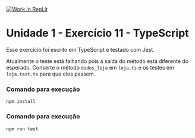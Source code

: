 [![Work in Repl.it](https://classroom.github.com/assets/work-in-replit-14baed9a392b3a25080506f3b7b6d57f295ec2978f6f33ec97e36a161684cbe9.svg)](https://classroom.github.com/online_ide?assignment_repo_id=3321194&assignment_repo_type=AssignmentRepo)

# Unidade 1 - Exercício 11 - TypeScript

Esse exercício foi escrito em TypeScript e testado com Jest.

Atualmente o teste está falhando pois a saída do método está diferente do esperado.
Conserte o método `dados_loja` em `loja.ts` e os testes em `loja.test.ts` para que eles passem.

### Comando para execução

`npm install`

### Comando para execução

`npm run test`
